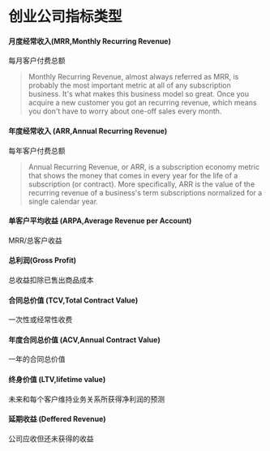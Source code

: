 # 创业公司指标类型

#### 月度经常收入(MRR,Monthly Recurring Revenue)

每月客户付费总额

> Monthly Recurring Revenue, almost always referred as MRR, is probably the most important metric at all of any subscription business. It's what makes this business model so great. Once you acquire a new customer you got an recurring revenue, which means you don't have to worry about one-off sales every month.

#### 年度经常收入 (ARR,Annual Recurring Revenue)

每年客户付费总额

> Annual Recurring Revenue, or ARR, is a subscription economy metric that shows the money that comes in every year for the life of a subscription (or contract). More specifically, ARR is the value of the recurring revenue of a business's term subscriptions normalized for a single calendar year.

#### 单客户平均收益 (ARPA,Average Revenue per Account)

MRR/总客户收益

#### 总利润(Gross Profit)

总收益扣除已售出商品成本

#### 合同总价值 (TCV,Total Contract Value)

一次性或经常性收费

#### 年度合同总价值 (ACV,Annual Contract Value)

一年的合同总价值

#### 终身价值 (LTV,lifetime value)

未来和每个客户维持业务关系所获得净利润的预测

#### 延期收益 (Deffered Revenue)

公司应收但还未获得的收益


